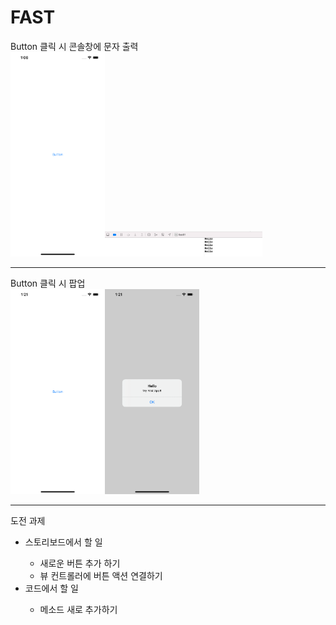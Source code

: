 # FAST
Button 클릭 시 콘솔창에 문자 출력<br>
<img width="30%" src="view1.png" /><img width="50%" src="view2.png">
<hr>
Button 클릭 시 팝업 <br>
<img width="30%" src="view3.png" /><img width="30%" src="view4.png">
<hr>
도전 과제<br>
<ul>
    <li>스토리보드에서 할 일</li>
    <ul>
        <li>새로운 버튼 추가 하기</li>
        <li>뷰 컨트롤러에 버튼 액션 연결하기</li>
    </ul>
    <li>코드에서 할 일</li>
    <ul>
        <li>메소드 새로 추가하기</li>
    </ul>
</ul>
    
